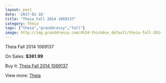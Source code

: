 ```yaml
---
layout: post
date: '2017-01-16'
title: "Theia Fall 2014 1069137"
category: Theia
tags: ["theia","granddressy","fall"]
image: http://img.granddressy.com/4524-thickbox_default/theia-fall-2014-1069137.jpg
---
```

Theia Fall 2014 1069137

On Sales: **$361.99**
<a href="https://www.granddressy.com/en/theia/3866-theia-fall-2014-1069137.html"><amp-img layout="responsive" width="600" height="600" src="//img.granddressy.com/4524-thickbox_default/theia-fall-2014-1069137.jpg" alt="Theia Fall 2014 1069137 0" /></a>

Buy it: [Theia Fall 2014 1069137](https://www.granddressy.com/en/theia/3866-theia-fall-2014-1069137.html "Theia Fall 2014 1069137")

View more: [Theia](https://www.granddressy.com/en/201-theia "Theia")
